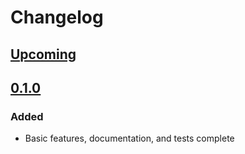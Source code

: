 # Changelog

## [Upcoming](compare/0.1.0...HEAD)

## [0.1.0](releases/tag/0.1.0)

### Added

- Basic features, documentation, and tests complete
